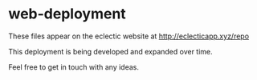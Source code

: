 # web-deployment

These files appear on the eclectic website at http://eclecticapp.xyz/repo

This deployment is being developed and expanded over time.

Feel free to get in touch with any ideas.
